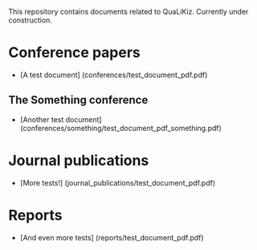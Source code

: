 This repository contains documents related to QuaLiKiz. Currently under construction.

# Conference papers
- [A test document] (conferences/test_document_pdf.pdf)

## The Something conference
- [Another test document] (conferences/something/test_document_pdf_something.pdf)

# Journal publications
- [More tests!] (journal_publications/test_document_pdf.pdf)

# Reports
- [And even more tests] (reports/test_document_pdf.pdf)
